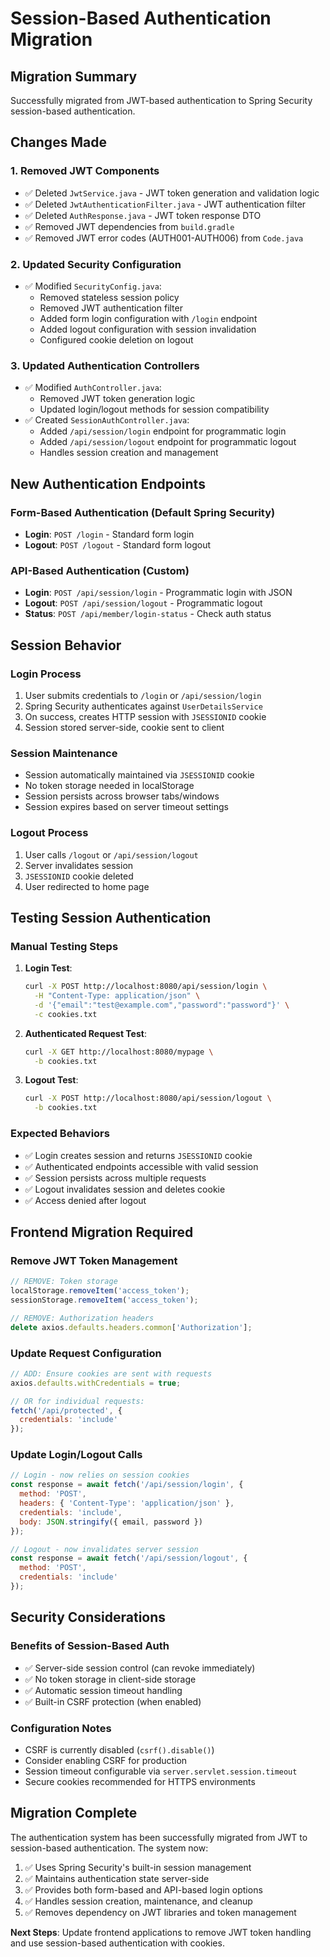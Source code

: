 # Session-Based Authentication Migration

## Migration Summary

Successfully migrated from JWT-based authentication to Spring Security session-based authentication.

## Changes Made

### 1. Removed JWT Components
- ✅ Deleted `JwtService.java` - JWT token generation and validation logic
- ✅ Deleted `JwtAuthenticationFilter.java` - JWT authentication filter
- ✅ Deleted `AuthResponse.java` - JWT token response DTO
- ✅ Removed JWT dependencies from `build.gradle`
- ✅ Removed JWT error codes (AUTH001-AUTH006) from `Code.java`

### 2. Updated Security Configuration
- ✅ Modified `SecurityConfig.java`:
  - Removed stateless session policy
  - Removed JWT authentication filter
  - Added form login configuration with `/login` endpoint
  - Added logout configuration with session invalidation
  - Configured cookie deletion on logout

### 3. Updated Authentication Controllers
- ✅ Modified `AuthController.java`:
  - Removed JWT token generation logic
  - Updated login/logout methods for session compatibility
- ✅ Created `SessionAuthController.java`:
  - Added `/api/session/login` endpoint for programmatic login
  - Added `/api/session/logout` endpoint for programmatic logout
  - Handles session creation and management

## New Authentication Endpoints

### Form-Based Authentication (Default Spring Security)
- **Login**: `POST /login` - Standard form login
- **Logout**: `POST /logout` - Standard form logout

### API-Based Authentication (Custom)
- **Login**: `POST /api/session/login` - Programmatic login with JSON
- **Logout**: `POST /api/session/logout` - Programmatic logout
- **Status**: `POST /api/member/login-status` - Check auth status

## Session Behavior

### Login Process
1. User submits credentials to `/login` or `/api/session/login`
2. Spring Security authenticates against `UserDetailsService`
3. On success, creates HTTP session with `JSESSIONID` cookie
4. Session stored server-side, cookie sent to client

### Session Maintenance
- Session automatically maintained via `JSESSIONID` cookie
- No token storage needed in localStorage
- Session persists across browser tabs/windows
- Session expires based on server timeout settings

### Logout Process
1. User calls `/logout` or `/api/session/logout`
2. Server invalidates session
3. `JSESSIONID` cookie deleted
4. User redirected to home page

## Testing Session Authentication

### Manual Testing Steps

1. **Login Test**:
   ```bash
   curl -X POST http://localhost:8080/api/session/login \
     -H "Content-Type: application/json" \
     -d '{"email":"test@example.com","password":"password"}' \
     -c cookies.txt
   ```

2. **Authenticated Request Test**:
   ```bash
   curl -X GET http://localhost:8080/mypage \
     -b cookies.txt
   ```

3. **Logout Test**:
   ```bash
   curl -X POST http://localhost:8080/api/session/logout \
     -b cookies.txt
   ```

### Expected Behaviors
- ✅ Login creates session and returns `JSESSIONID` cookie
- ✅ Authenticated endpoints accessible with valid session
- ✅ Session persists across multiple requests
- ✅ Logout invalidates session and deletes cookie
- ✅ Access denied after logout

## Frontend Migration Required

### Remove JWT Token Management
```javascript
// REMOVE: Token storage
localStorage.removeItem('access_token');
sessionStorage.removeItem('access_token');

// REMOVE: Authorization headers
delete axios.defaults.headers.common['Authorization'];
```

### Update Request Configuration
```javascript
// ADD: Ensure cookies are sent with requests
axios.defaults.withCredentials = true;

// OR for individual requests:
fetch('/api/protected', {
  credentials: 'include'
});
```

### Update Login/Logout Calls
```javascript
// Login - now relies on session cookies
const response = await fetch('/api/session/login', {
  method: 'POST',
  headers: { 'Content-Type': 'application/json' },
  credentials: 'include',
  body: JSON.stringify({ email, password })
});

// Logout - now invalidates server session
const response = await fetch('/api/session/logout', {
  method: 'POST',
  credentials: 'include'
});
```

## Security Considerations

### Benefits of Session-Based Auth
- ✅ Server-side session control (can revoke immediately)
- ✅ No token storage in client-side storage
- ✅ Automatic session timeout handling
- ✅ Built-in CSRF protection (when enabled)

### Configuration Notes
- CSRF is currently disabled (`csrf().disable()`)
- Consider enabling CSRF for production
- Session timeout configurable via `server.servlet.session.timeout`
- Secure cookies recommended for HTTPS environments

## Migration Complete

The authentication system has been successfully migrated from JWT to session-based authentication. The system now:

1. ✅ Uses Spring Security's built-in session management
2. ✅ Maintains authentication state server-side
3. ✅ Provides both form-based and API-based login options
4. ✅ Handles session creation, maintenance, and cleanup
5. ✅ Removes dependency on JWT libraries and token management

**Next Steps**: Update frontend applications to remove JWT token handling and use session-based authentication with cookies.